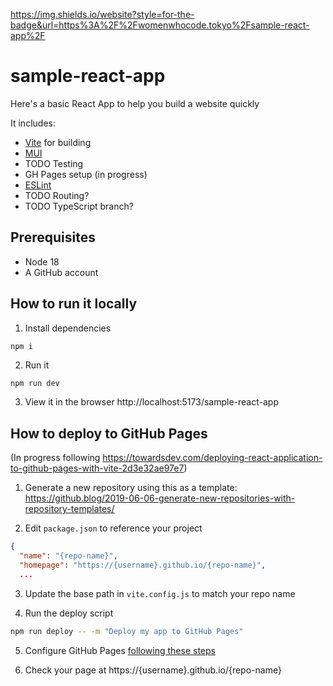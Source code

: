 https://img.shields.io/website?style=for-the-badge&url=https%3A%2F%2Fwomenwhocode.tokyo%2Fsample-react-app%2F

# sample-react-app

Here's a basic React App to help you build a website quickly

It includes:
- [Vite](https://vitejs.dev/) for building
- [MUI](https://mui.com/)
- TODO Testing
- GH Pages setup (in progress)
- [ESLint](https://eslint.org/)
- TODO Routing?
- TODO TypeScript branch?

## Prerequisites
- Node 18
- A GitHub account

## How to run it locally

1. Install dependencies
```sh
npm i
```

2. Run it
```
npm run dev
```

3. View it in the browser http://localhost:5173/sample-react-app

## How to deploy to GitHub Pages 

(In progress following https://towardsdev.com/deploying-react-application-to-github-pages-with-vite-2d3e32ae97e7)

1. Generate a new repository using this as a template: https://github.blog/2019-06-06-generate-new-repositories-with-repository-templates/

2. Edit `package.json` to reference your project 
```json
{
  "name": "{repo-name}",
  "homepage": "https://{username}.github.io/{repo-name}",
  ...
```

3. Update the base path in `vite.config.js` to match your repo name

4. Run the deploy script
```sh
npm run deploy -- -m "Deploy my app to GitHub Pages"
```

5. Configure GitHub Pages [following these steps](https://github.com/gitname/react-gh-pages#8-configure-github-pages)

6. Check your page at https://{username}.github.io/{repo-name}
